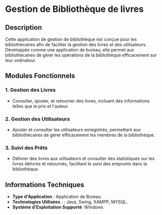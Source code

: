 # Gestion de Bibliothèque de livres

## Description

Cette application de gestion de bibliothèque est conçue pour les bibliothécaires afin de faciliter la gestion des livres et des utilisateurs. Développée comme une application de bureau, elle permet aux bibliothécaires de gérer les opérations de la bibliothèque efficacement sur leur ordinateur.

## Modules Fonctionnels

### 1. Gestion des Livres
- Consulter, ajouter, et retourner des livres, incluant des informations telles que le prix et l'auteur.

### 2. Gestion des Utilisateurs
- Ajouter et consulter les utilisateurs enregistrés, permettant aux bibliothécaires de gérer efficacement les membres de la bibliothèque.

### 3. Suivi des Prêts
- Délivrer des livres aux utilisateurs et consulter des statistiques sur les livres délivrés et retournés, facilitant le suivi des emprunts dans la bibliothèque.




## Informations Techniques

- **Type d'Application** : Application de Bureau
- **Technologies Utilisées** : : Java, Swing, XAMPP, MYSQL.
- **Système d'Exploitation Supporté** :Windows

